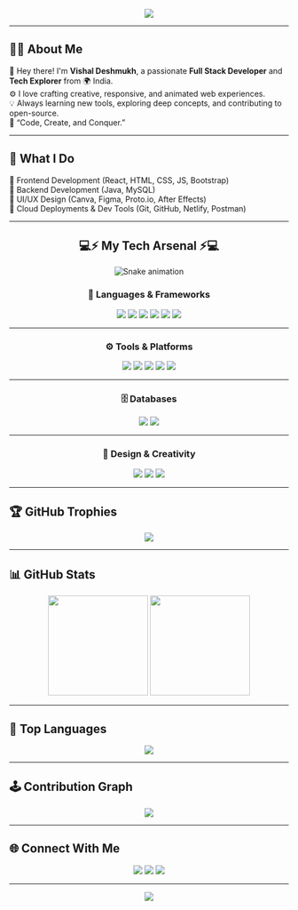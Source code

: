 <!-- 🌟 VISHAL DESHMUKH - Glowing Animated GitHub Profile 🌟 -->

<!-- Header Animation -->
<p align="center">
  <img src="https://capsule-render.vercel.app/api?type=waving&color=0:00FFB3,100:7B2FF7&height=150&section=header&text=⚡%20VISHAL%20DESHMUKH%20⚡&fontSize=40&fontColor=FFFFFF&animation=twinkling"/>
</p>

---

## 👨‍💻 About Me  
💫 Hey there! I'm **Vishal Deshmukh**, a passionate **Full Stack Developer** and **Tech Explorer** from 🌍 India.  
⚙️ I love crafting creative, responsive, and animated web experiences.  
💡 Always learning new tools, exploring deep concepts, and contributing to open-source.  
🚀 “Code, Create, and Conquer.”  

---

## 💼 What I Do  
🔹 Frontend Development (React, HTML, CSS, JS, Bootstrap)  
🔹 Backend Development (Java, MySQL)  
🔹 UI/UX Design (Canva, Figma, Proto.io, After Effects)  
🔹 Cloud Deployments & Dev Tools (Git, GitHub, Netlify, Postman)  

---

<h2 align="center">💻⚡ My Tech Arsenal ⚡💻</h2>

<p align="center">
  <img src="https://github.com/vishaldeshmukh34/vishaldeshmukh34/blob/output/github-contribution-grid-snake.svg" alt="Snake animation" />
</p>

<div align="center">

### 🧠 Languages & Frameworks  
<a href="https://www.java.com/"><img src="https://img.shields.io/badge/Java-00FFB3?style=for-the-badge&logo=openjdk&logoColor=black&labelColor=2B2B2B"/></a>
<a href="https://developer.mozilla.org/en-US/docs/Web/JavaScript"><img src="https://img.shields.io/badge/JavaScript-7B2FF7?style=for-the-badge&logo=javascript&logoColor=white&labelColor=2B2B2B"/></a>
<a href="https://developer.mozilla.org/en-US/docs/Web/HTML"><img src="https://img.shields.io/badge/HTML5-00FFB3?style=for-the-badge&logo=html5&logoColor=white&labelColor=2B2B2B"/></a>
<a href="https://developer.mozilla.org/en-US/docs/Web/CSS"><img src="https://img.shields.io/badge/CSS3-7B2FF7?style=for-the-badge&logo=css3&logoColor=white&labelColor=2B2B2B"/></a>
<a href="https://react.dev/"><img src="https://img.shields.io/badge/React-00FFB3?style=for-the-badge&logo=react&logoColor=61DAFB&labelColor=2B2B2B"/></a>
<a href="https://getbootstrap.com/"><img src="https://img.shields.io/badge/Bootstrap-7B2FF7?style=for-the-badge&logo=bootstrap&logoColor=white&labelColor=2B2B2B"/></a>

---

### ⚙️ Tools & Platforms  
<a href="https://git-scm.com/"><img src="https://img.shields.io/badge/Git-7B2FF7?style=for-the-badge&logo=git&logoColor=white&labelColor=2B2B2B"/></a>
<a href="https://github.com/"><img src="https://img.shields.io/badge/GitHub-00FFB3?style=for-the-badge&logo=github&logoColor=white&labelColor=2B2B2B"/></a>
<a href="https://www.postman.com/"><img src="https://img.shields.io/badge/Postman-7B2FF7?style=for-the-badge&logo=postman&logoColor=white&labelColor=2B2B2B"/></a>
<a href="https://www.netlify.com/"><img src="https://img.shields.io/badge/Netlify-00FFB3?style=for-the-badge&logo=netlify&logoColor=white&labelColor=2B2B2B"/></a>
<a href="https://www.docker.com/"><img src="https://img.shields.io/badge/Docker-7B2FF7?style=for-the-badge&logo=docker&logoColor=white&labelColor=2B2B2B"/></a>

---

### 🗄️ Databases  
<a href="https://www.mysql.com/"><img src="https://img.shields.io/badge/MySQL-00FFB3?style=for-the-badge&logo=mysql&logoColor=white&labelColor=2B2B2B"/></a>
<a href="https://www.sqlite.org/"><img src="https://img.shields.io/badge/SQLite-7B2FF7?style=for-the-badge&logo=sqlite&logoColor=white&labelColor=2B2B2B"/></a>

---

### 🎨 Design & Creativity  
<a href="https://www.canva.com/"><img src="https://img.shields.io/badge/Canva-00FFB3?style=for-the-badge&logo=Canva&logoColor=white&labelColor=2B2B2B"/></a>
<a href="https://www.adobe.com/products/aftereffects.html"><img src="https://img.shields.io/badge/After%20Effects-7B2FF7?style=for-the-badge&logo=Adobe%20After%20Effects&logoColor=white&labelColor=2B2B2B"/></a>
<a href="https://proto.io/"><img src="https://img.shields.io/badge/Proto.io-00FFB3?style=for-the-badge&logo=proto.io&logoColor=white&labelColor=2B2B2B"/></a>

</div>

---

## 🏆 GitHub Trophies  
<p align="center">
  <img src="https://github-profile-trophy.vercel.app/?username=vishaldeshmukh34&theme=radical&no-frame=true&no-bg=true&margin-w=10&margin-h=10"/>
</p>

---

## 📊 GitHub Stats  
<p align="center">
  <img src="https://github-readme-stats.vercel.app/api?username=vishaldeshmukh34&show_icons=true&theme=radical&title_color=00FFB3&icon_color=7B2FF7&bg_color=0D1117&text_color=FFFFFF" height="180px"/>
  <img src="https://github-readme-streak-stats.herokuapp.com/?user=vishaldeshmukh34&theme=radical&ring=7B2FF7&fire=00FFB3&background=0D1117" height="180px"/>
</p>

---

## 🌈 Top Languages  
<p align="center">
  <img src="https://github-readme-stats.vercel.app/api/top-langs/?username=vishaldeshmukh34&layout=compact&theme=radical&title_color=00FFB3&text_color=FFFFFF&bg_color=0D1117"/>
</p>

---

## 🕹️ Contribution Graph  
<p align="center">
  <img src="https://github-readme-activity-graph.vercel.app/graph?username=vishaldeshmukh34&theme=react-dark&bg_color=0D1117&color=00FFB3&line=7B2FF7&point=00FFB3&area=true&hide_border=true"/>
</p>

---

## 🌐 Connect With Me  
<p align="center">
  <a href="https://www.linkedin.com/in/vishaldeshmukh34/"><img src="https://img.shields.io/badge/LinkedIn-00FFB3?style=for-the-badge&logo=linkedin&logoColor=white&labelColor=2B2B2B"/></a>
  <a href="mailto:vishaldeshmukh.work@gmail.com"><img src="https://img.shields.io/badge/Email-7B2FF7?style=for-the-badge&logo=gmail&logoColor=white&labelColor=2B2B2B"/></a>
  <a href="https://github.com/vishaldeshmukh34"><img src="https://img.shields.io/badge/GitHub-00FFB3?style=for-the-badge&logo=github&logoColor=white&labelColor=2B2B2B"/></a>
</p>

---

<!-- Footer Animation -->
<p align="center">
  <img src="https://capsule-render.vercel.app/api?type=waving&color=0:7B2FF7,100:00FFB3&height=150&section=footer&animation=fadeIn"/>
</p>
